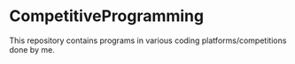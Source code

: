 # CompetitiveProgramming
This repository contains programs in various coding platforms/competitions done by me.
